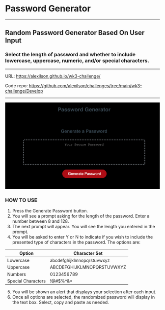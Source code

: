 # Password Generator
---
## Random Password Generator Based On User Input

### Select the length of password and whether to include lowercase, uppercase, numeric, and/or special characters.

---

URL: https://alexilson.github.io/wk3-challenge/

Code repo: https://github.com/alexilson/challenges/tree/main/wk3-challenge/Develop

---

![Image of the password generator website](screenshot.png)

### HOW TO USE

1. Press the Generate Password button.
2. You will see a prompt asking for the length of the password. Enter a number between 8 and 128.
3. The next prompt will appear. You will see the length you entered in the prompt. 
4. You will be asked to enter Y or N to indicate if you wish to include the presented type of characters in the password. The options are:



| Option | Character Set |
| -------------------- | ------------------------ |
| Lowercase | abcdefghijklmnopqrstuvwxyz |
| Uppercase | ABCDEFGHIJKLMNOPQRSTUVWXYZ |
| Numbers | 0123456789 |
| Special Characters | !@#$%^&* |



5. You will be shown an alert that displays your selection after each input.
6. Once all options are selected, the randomized password will display in the text box. Select, copy and paste as needed.
